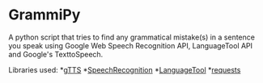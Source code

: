 # GrammiPy

A python script that tries to find any grammatical mistake(s) in a sentence you speak using Google Web Speech Recognition API, LanguageTool API and Google's TexttoSpeech.

Libraries used:
  *[gTTS](https://pypi.org/project/gTTS/)
*[SpeechRecognition](https://pypi.org/project/SpeechRecognition/)
*[LanguageTool](https://languagetool.org/)
*[requests](https://pypi.org/project/requests/)
